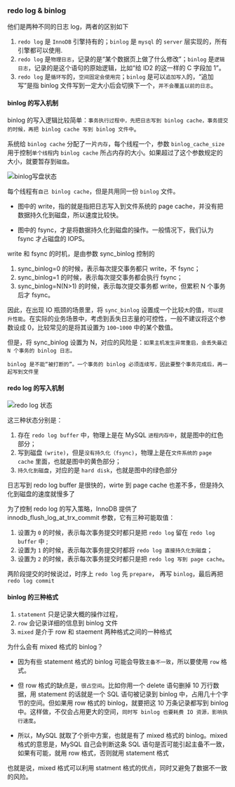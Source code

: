 ### redo log & binlog
他们是两种不同的日志 log，两者的区别如下
1. `redo log` 是 `InnoDB` 引擎持有的；`binlog` 是 `mysql` 的 `server` 层实现的，所有引擎都可以使用.
2. `redo log` 是`物理日志`，记录的是“某个数据页上做了什么修改”；`binlog` 是`逻辑日志`，记录的是这个语句的原始逻辑，比如“给 ID2 的这一样的 C 字段加 1”。
3. `redo log` 是`循环写`的，`空间固定会使用完`；`binlog` 是可以`追加写入`的，“追加写”是指 binlog 文件写到一定大小后会切换下一个，`并不会覆盖以前的日志`。

#### binlog 的写入机制
binlog 的写入逻辑比较简单：`事务执行过程中，先把日志写到 binlog cache，事务提交的时候，再把 binlog cache 写到 binlog 文件中`。

系统给 `binlog cache` 分配了一片`内存`，每个线程一个，参数 `binlog_cache_size` 用于控制`单个线程`内 `binlog cache` 所占内存的大小。如果超过了这个参数规定的大小，就要暂存到`磁盘`。

![binlog写盘状态](https://github.com/kareTauren/pratice/blob/master/mysql/%E7%90%86%E8%AE%BA/img/binlog.png)

每个线程有`自己 binlog cache`，但是共用同一份 `binlog` 文件。

* 图中的 write，指的就是指把日志写入到文件系统的 page cache，并没有把数据持久化到磁盘，所以速度比较快。

* 图中的 fsync，才是将数据持久化到磁盘的操作。一般情况下，我们认为 fsync 才占磁盘的 IOPS。

write 和 fsync 的时机，是由参数 sync_binlog 控制的
1. sync_binlog=0 的时候，表示每次提交事务都只 write，不 fsync；
2. sync_binlog=1 的时候，表示每次提交事务都会执行 fsync；
3. sync_binlog=N(N>1) 的时候，表示每次提交事务都 write，但累积 N 个事务后才 fsync。

因此，在出现 IO 瓶颈的场景里，将 `sync_binlog` 设置成一个比较`大`的值，`可以提升性能`。在实际的业务场景中，考虑到丢失日志量的可控性，一般不建议将这个参数设成 0，比较常见的是将其设置为 `100~1000` 中的某个数值。

但是，将 sync_binlog 设置为 N，对应的风险是：`如果主机发生异常重启，会丢失最近 N 个事务的 binlog 日志。`

`binlog 是不能“被打断的”。一个事务的 binlog 必须连续写，因此要整个事务完成后，再一起写到文件里`

#### redo log 的写入机制

![redo log 状态](https://github.com/kareTauren/pratice/blob/master/mysql/%E7%90%86%E8%AE%BA/img/redolog_status.png)

这三种状态分别是：
1. 存在 `redo log buffer` 中，物理上是在 MySQL `进程内存中`，就是图中的红色部分；
2. 写到磁盘 `(write)`，但是`没有持久化（fsync)`，物理上是在`文件系统的` `page cache` 里面，也就是图中的黄色部分；
3. `持久化到磁盘`，对应的是 `hard disk`，也就是图中的绿色部分

日志写到 redo log buffer 是很快的，wirte 到 page cache 也差不多，但是持久化到磁盘的速度就慢多了

为了控制 redo log 的写入策略，InnoDB 提供了 innodb_flush_log_at_trx_commit 参数，它有三种可能取值：
1. 设置为 `0` 的时候，表示每次事务提交时都只是把 `redo log` 留在 `redo log buffer` 中 ;
2. 设置为 `1` 的时候，表示每次事务提交时都将 `redo log 直接持久化到磁盘`；
3. 设置为 `2` 的时候，表示每次事务提交时都只是把 `redo log 写到 page cache`。

两阶段提交的时候说过，时序上 `redo log` 先 `prepare`， 再写 `binlog`，最后再把 `redo log commit`


#### binlog 的三种格式
1. `statement` 只是记录大概的操作过程，
2. `row` 会记录详细的信息到 binlog 文件
3. `mixed` 是介于 row 和 staement 两种格式之间的一种格式

为什么会有 mixed 格式的 binlog？

* 因为有些 statement 格式的 binlog 可能会导致`主备不一致`，所以要使用 `row` 格式。

* 但 row 格式的缺点是，`很占空间`。比如你用一个 delete 语句删掉 10 万行数据，用 statement 的话就是一个 SQL 语句被记录到 binlog 中，占用几十个字节的空间。但如果用 row 格式的 binlog，就要把这 10 万条记录都写到 binlog 中。这样做，不仅会占用更大的空间，`同时写 binlog 也要耗费 IO 资源，影响执行速度`。

* 所以，MySQL 就取了个折中方案，也就是有了 mixed 格式的 binlog。mixed 格式的意思是，MySQL 自己会判断这条 SQL 语句是否可能引起主备不一致，如果有可能，就用 row 格式，否则就用 statement 格式

也就是说，mixed 格式可以利用 statment 格式的优点，同时又避免了数据不一致的风险。



